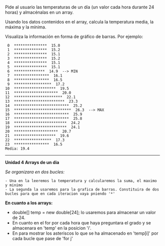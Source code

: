 Pide al usuario las temperaturas de un día (un valor cada hora durante 24 horas) y almacénalas en un array.

Usando los datos contenidos en el array, calcula la temperatura media, la máxima y la mínima.

Visualiza la información en forma de gráfico de barras. Por ejemplo:

```
 0  ***************  15.0
 1  ***************  15.2
 2  ***************  15.1
 3  ***************  15.2
 4  ***************  15.1
 5  ***************  15.1
 6  **************  14.9  --> MIN
 7  ****************  16.1
 8  ****************  16.5
 9  *****************  17.2
10  *******************  19.5
11  ********************  20.0
12  **********************  22.1
13  ***********************  23.3
14  *************************  25.2
15  **************************  26.3  --> MAX
16  *************************  25.9
17  *************************  25.8
18  ************************  24.2
19  ************************  24.1
20  ********************  20.7
21  *******************  19.6
22  *****************  17.3
23  ****************  16.5
Media: 19.4
```

---------------------------------

**Unidad 4 Arrays de un dia**

*Se organizara en dos bucles:*

    - Una en la leeremos la temperatura y calcularemos la suma, el maximo y minimo 
    - La segunda la usaremos para la grafica de barras. Constituira de dos bucles para que en cada iteracion vaya pniendo '*'

**En cuanto a los arrays:**

- double[] temp = new double[24]; lo usaremos para almacenar un valor de 24.
- En cuanto en el for por cada hora que haya preguntara el grado y se almacenara en 'temp' en la posicion 'i'.
- En para mostrar los asteriscos lo que se ha almacenado en 'temp[i]' por cada bucle que pase de 'for j' 